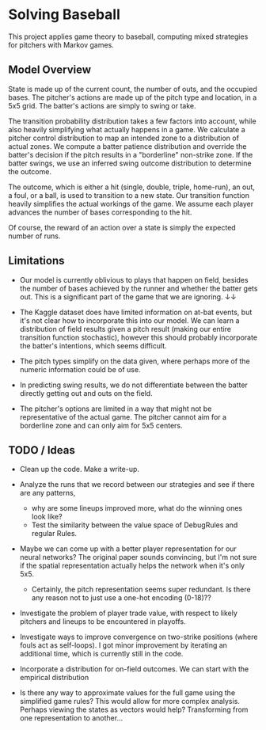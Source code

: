 # Solving Baseball
This project applies game theory to baseball, computing mixed strategies for 
pitchers with Markov games.

## Model Overview
State is made up of the current count, the number of outs, and 
the occupied bases. The pitcher's actions are made up of the pitch type and location, 
in a 5x5 grid. The batter's actions are simply to swing or take. 

The transition probability distribution takes a few factors into account, while also
heavily simplifying what actually happens in a game. We calculate a pitcher control distribution
to map an intended zone to a distribution of actual zones. We compute a batter patience
distribution and override the batter's decision if the pitch results in a "borderline" non-strike 
zone. If the batter swings, we use an inferred swing outcome distribution to determine the outcome.

The outcome, which is either a hit (single, double, triple, home-run), an out, a foul, or a ball,
is used to transition to a new state. Our transition function heavily simplifies the actual
workings of the game. We assume each player advances the number of bases corresponding to the hit.

Of course, the reward of an action over a state is simply the expected number of runs.

## Limitations
- Our model is currently oblivious to plays that happen on field, besides the number of bases achieved
by the runner and whether the batter gets out. This is a significant part of the game that we are ignoring. ↓↓

- The Kaggle dataset does have limited information on at-bat events, but it's not clear how 
to incorporate this into our model. We can learn a distribution of field results given a 
pitch result (making our entire transition function stochastic), however this should probably incorporate
the batter's intentions, which seems difficult.

- The pitch types simplify on the data given, where perhaps more of the numeric information could be of use. 

- In predicting swing results, we do not differentiate between the batter directly getting out and outs on the field.

- The pitcher's options are limited in a way that might not be representative of the actual game. The pitcher cannot
aim for a borderline zone and can only aim for 5x5 centers.

## TODO / Ideas
- Clean up the code. Make a write-up.

- Analyze the runs that we record between our strategies and see if there are any patterns, 
  - why are some lineups improved more, what do the winning ones look like?
  - Test the similarity between the value space of DebugRules and regular Rules.

- Maybe we can come up with a better player representation for our neural networks? The original paper sounds convincing, but I'm not sure
  if the spatial representation actually helps the network when it's only 5x5. 
  - Certainly, the pitch representation seems super redundant. Is there any reason not to just use a one-hot encoding (0-18)??

- Investigate the problem of player trade value, with respect to likely pitchers and lineups to be encountered in playoffs.

- Investigate ways to improve convergence on two-strike positions (where fouls act as self-loops). I got minor improvement
  by iterating an additional time, which is currently still in the code.

- Incorporate a distribution for on-field outcomes. We can start with the empirical distribution

- Is there any way to approximate values for the full game using the simplified game rules? This would allow
  for more complex analysis. Perhaps viewing the states as vectors would help? Transforming from one representation to another...

